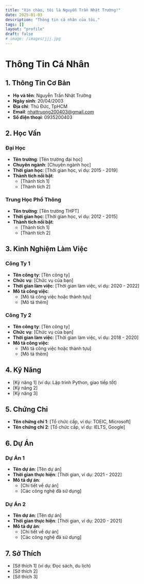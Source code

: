 ```yaml
---
title: "Xin chào, tôi là Nguyễn Trần Nhật Trường!"
date: 2025-01-03
description: "Thông tin cá nhân của tôi."
tags: []
layout: "profile"
draft: false
# image: /images/jjj.jpg
---
```


<!-- <img src="/images/jjj.jpg" alt="Thông Tin Cá Nhân" class="profile-image" style="width: 600px;"> -->

# Thông Tin Cá Nhân

## 1. Thông Tin Cơ Bản
- **Họ và tên**: Nguyễn Trần Nhật Trường
- **Ngày sinh**: 20/04/2003
- **Địa chỉ**: Thủ Đức, TpHCM
- **Email**: nhattruong200403@gmail.com
- **Số điện thoại**: 0935200403

## 2. Học Vấn

### Đại Học
- **Tên trường**: [Tên trường đại học]
- **Chuyên ngành**: [Chuyên ngành học]
- **Thời gian học**: [Thời gian học, ví dụ: 2015 - 2019]
- **Thành tích nổi bật**:  
  - [Thành tích 1]
  - [Thành tích 2]

### Trung Học Phổ Thông
- **Tên trường**: [Tên trường THPT]
- **Thời gian học**: [Thời gian học, ví dụ: 2012 - 2015]
- **Thành tích nổi bật**:  
  - [Thành tích 1]
  - [Thành tích 2]

## 3. Kinh Nghiệm Làm Việc

### Công Ty 1
- **Tên công ty**: [Tên công ty]
- **Chức vụ**: [Chức vụ của bạn]
- **Thời gian làm việc**: [Thời gian làm việc, ví dụ: 2020 - 2022]
- **Mô tả công việc**:  
  - [Mô tả công việc hoặc thành tựu]
  - [Mô tả thêm]

### Công Ty 2
- **Tên công ty**: [Tên công ty]
- **Chức vụ**: [Chức vụ của bạn]
- **Thời gian làm việc**: [Thời gian làm việc, ví dụ: 2018 - 2020]
- **Mô tả công việc**:  
  - [Mô tả công việc hoặc thành tựu]
  - [Mô tả thêm]

## 4. Kỹ Năng
- [Kỹ năng 1] (ví dụ: Lập trình Python, giao tiếp tốt)
- [Kỹ năng 2]
- [Kỹ năng 3]

## 5. Chứng Chỉ
- **Tên chứng chỉ 1**: [Tổ chức cấp, ví dụ: TOEIC, Microsoft]
- **Tên chứng chỉ 2**: [Tổ chức cấp, ví dụ: IELTS, Google]

## 6. Dự Án

### Dự Án 1
- **Tên dự án**: [Tên dự án]
- **Thời gian thực hiện**: [Thời gian, ví dụ: 2021 - 2022]
- **Mô tả dự án**:  
  - [Chi tiết về dự án]
  - [Các công nghệ đã sử dụng]

### Dự Án 2
- **Tên dự án**: [Tên dự án]
- **Thời gian thực hiện**: [Thời gian, ví dụ: 2020 - 2021]
- **Mô tả dự án**:  
  - [Chi tiết về dự án]
  - [Các công nghệ đã sử dụng]

## 7. Sở Thích
- [Sở thích 1] (ví dụ: Đọc sách, du lịch)
- [Sở thích 2]
- [Sở thích 3]

